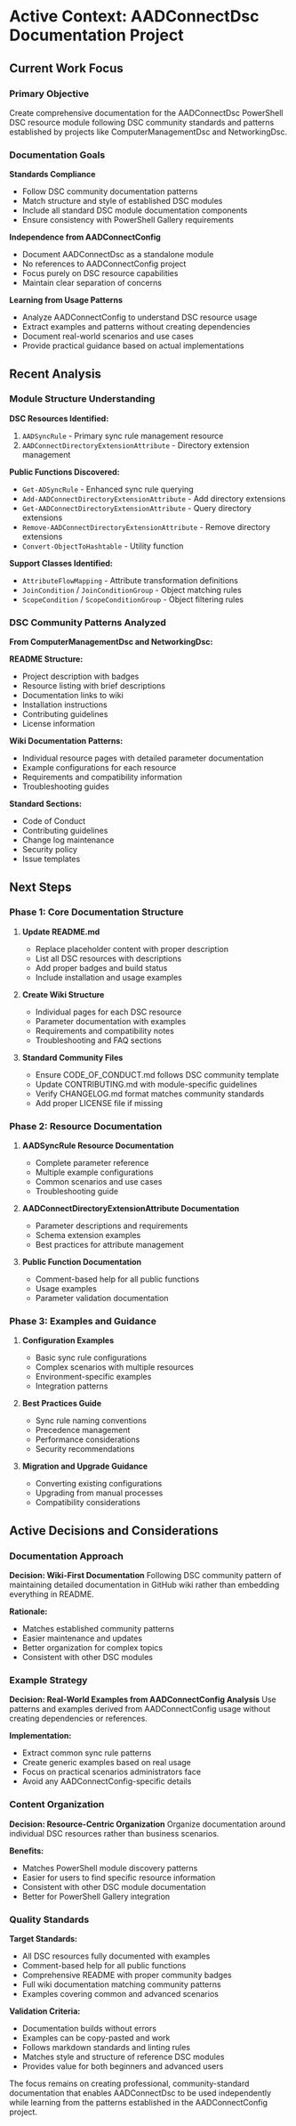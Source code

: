 # Active Context: AADConnectDsc Documentation Project

## Current Work Focus

### Primary Objective
Create comprehensive documentation for the AADConnectDsc PowerShell DSC resource
module following DSC community standards and patterns established by projects
like ComputerManagementDsc and NetworkingDsc.

### Documentation Goals

**Standards Compliance**
- Follow DSC community documentation patterns
- Match structure and style of established DSC modules
- Include all standard DSC module documentation components
- Ensure consistency with PowerShell Gallery requirements

**Independence from AADConnectConfig**
- Document AADConnectDsc as a standalone module
- No references to AADConnectConfig project
- Focus purely on DSC resource capabilities
- Maintain clear separation of concerns

**Learning from Usage Patterns**
- Analyze AADConnectConfig to understand DSC resource usage
- Extract examples and patterns without creating dependencies
- Document real-world scenarios and use cases
- Provide practical guidance based on actual implementations

## Recent Analysis

### Module Structure Understanding

**DSC Resources Identified:**
1. `AADSyncRule` - Primary sync rule management resource
2. `AADConnectDirectoryExtensionAttribute` - Directory extension management

**Public Functions Discovered:**
- `Get-ADSyncRule` - Enhanced sync rule querying
- `Add-AADConnectDirectoryExtensionAttribute` - Add directory extensions
- `Get-AADConnectDirectoryExtensionAttribute` - Query directory extensions
- `Remove-AADConnectDirectoryExtensionAttribute` - Remove directory extensions
- `Convert-ObjectToHashtable` - Utility function

**Support Classes Identified:**
- `AttributeFlowMapping` - Attribute transformation definitions
- `JoinCondition` / `JoinConditionGroup` - Object matching rules
- `ScopeCondition` / `ScopeConditionGroup` - Object filtering rules

### DSC Community Patterns Analyzed

**From ComputerManagementDsc and NetworkingDsc:**

**README Structure:**
- Project description with badges
- Resource listing with brief descriptions  
- Documentation links to wiki
- Installation instructions
- Contributing guidelines
- License information

**Wiki Documentation Patterns:**
- Individual resource pages with detailed parameter documentation
- Example configurations for each resource
- Requirements and compatibility information
- Troubleshooting guides

**Standard Sections:**
- Code of Conduct
- Contributing guidelines
- Change log maintenance
- Security policy
- Issue templates

## Next Steps

### Phase 1: Core Documentation Structure

1. **Update README.md**
   - Replace placeholder content with proper description
   - List all DSC resources with descriptions
   - Add proper badges and build status
   - Include installation and usage examples

2. **Create Wiki Structure**
   - Individual pages for each DSC resource
   - Parameter documentation with examples
   - Requirements and compatibility notes
   - Troubleshooting and FAQ sections

3. **Standard Community Files**
   - Ensure CODE_OF_CONDUCT.md follows DSC community template
   - Update CONTRIBUTING.md with module-specific guidelines
   - Verify CHANGELOG.md format matches community standards
   - Add proper LICENSE file if missing

### Phase 2: Resource Documentation

1. **AADSyncRule Resource Documentation**
   - Complete parameter reference
   - Multiple example configurations
   - Common scenarios and use cases
   - Troubleshooting guide

2. **AADConnectDirectoryExtensionAttribute Documentation**
   - Parameter descriptions and requirements
   - Schema extension examples
   - Best practices for attribute management

3. **Public Function Documentation**
   - Comment-based help for all public functions
   - Usage examples
   - Parameter validation documentation

### Phase 3: Examples and Guidance

1. **Configuration Examples**
   - Basic sync rule configurations
   - Complex scenarios with multiple resources
   - Environment-specific examples
   - Integration patterns

2. **Best Practices Guide**
   - Sync rule naming conventions
   - Precedence management
   - Performance considerations
   - Security recommendations

3. **Migration and Upgrade Guidance**
   - Converting existing configurations
   - Upgrading from manual processes
   - Compatibility considerations

## Active Decisions and Considerations

### Documentation Approach

**Decision: Wiki-First Documentation**
Following DSC community pattern of maintaining detailed documentation in GitHub
wiki rather than embedding everything in README.

**Rationale:**
- Matches established community patterns
- Easier maintenance and updates
- Better organization for complex topics
- Consistent with other DSC modules

### Example Strategy

**Decision: Real-World Examples from AADConnectConfig Analysis**
Use patterns and examples derived from AADConnectConfig usage without creating
dependencies or references.

**Implementation:**
- Extract common sync rule patterns
- Create generic examples based on real usage
- Focus on practical scenarios administrators face
- Avoid any AADConnectConfig-specific details

### Content Organization

**Decision: Resource-Centric Organization**
Organize documentation around individual DSC resources rather than business scenarios.

**Benefits:**
- Matches PowerShell module discovery patterns
- Easier for users to find specific resource information
- Consistent with other DSC module documentation
- Better for PowerShell Gallery integration

### Quality Standards

**Target Standards:**
- All DSC resources fully documented with examples
- Comment-based help for all public functions
- Comprehensive README with proper community badges
- Full wiki documentation matching community patterns
- Examples covering common and advanced scenarios

**Validation Criteria:**
- Documentation builds without errors
- Examples can be copy-pasted and work
- Follows markdown standards and linting rules
- Matches style and structure of reference DSC modules
- Provides value for both beginners and advanced users

The focus remains on creating professional, community-standard documentation
that enables AADConnectDsc to be used independently while learning from the
patterns established in the AADConnectConfig project.
